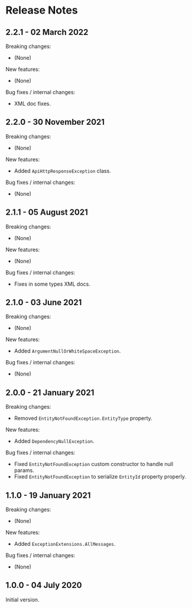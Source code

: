 # Release Notes

## 2.2.1 - 02 March 2022

Breaking changes:
- (None)

New features:
- (None)

Bug fixes / internal changes:
- XML doc fixes.

## 2.2.0 - 30 November 2021

Breaking changes:
- (None)

New features:
- Added `ApiHttpResponseException` class.

Bug fixes / internal changes:
- (None)

## 2.1.1 - 05 August 2021

Breaking changes:
- (None)

New features:
- (None)

Bug fixes / internal changes:
- Fixes in some types XML docs.

## 2.1.0 - 03 June 2021

Breaking changes:
- (None)

New features:
- Added `ArgumentNullOrWhiteSpaceException`.

Bug fixes / internal changes:
- (None)

## 2.0.0 - 21 January 2021

Breaking changes:
- Removed `EntityNotFoundException.EntityType` property.

New features:
- Added `DependencyNullException`.

Bug fixes / internal changes:
- Fixed `EntityNotFoundException` custom constructor to handle null params.
- Fixed `EntityNotFoundException` to serialize `EntityId` property properly.

## 1.1.0 - 19 January 2021

Breaking changes:
- (None)

New features:
- Added `ExceptionExtensions.AllMessages`.

Bug fixes / internal changes:
- (None)

## 1.0.0 - 04 July 2020

Initial version.
